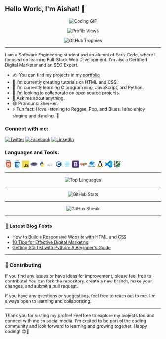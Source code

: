 ## Hello World, I'm Aishat! 👋

<p align="center">
  <img src="https://github.com/Aishat452/Aishat/blob/main/code.gif?raw=true" alt="Coding GIF" width="500" height="320" />
</p>

<p align="center">
  <img src="https://komarev.com/ghpvc/?username=Aishat452&label=Profile%20views&color=0e75b6&style=flat" alt="Profile Views" />
</p>


<p align="center">
  <img src="https://github-profile-trophy.vercel.app/?username=Aishat452&theme=juicyfresh&margin-w=8&no-bg=true&row=1" alt="GitHub Trophies" />
</p>

---

I am a Software Engineering student and an alumni of Early Code, where I focused on learning Full-Stack Web Development. I'm also a Certified Digital Marketer and an SEO Expert.

- ✍ You can find my projects in my [portfolio](https://github.com/Aishat452/)
- 🔭 I’m currently creating tutorials on HTML and CSS.
- 🌱 I’m currently learning C programming, JavaScript, and Python.
- 👯 I’m looking to collaborate on open source projects.
- 💬 Ask me about anything.
- 😄 Pronouns: She/Her.
- ⚡ Fun fact: I love listening to Reggae, Pop, and Blues. I also enjoy singing and dancing. 🤪

### Connect with me:

<p align="left">
  <a href="https://twitter.com/aishaadewoyin" target="_blank"><img src="https://raw.githubusercontent.com/rahuldkjain/github-profile-readme-generator/master/src/images/icons/Social/twitter.svg" alt="Twitter" height="30" width="40" /></a>
  <a href="https://facebook.com/aishatomoadewoyin" target="_blank"><img src="https://raw.githubusercontent.com/rahuldkjain/github-profile-readme-generator/master/src/images/icons/Social/facebook.svg" alt="Facebook" height="30" width="40" /></a>
  <a href="https://linkedin.com/in/aishat-adewoyin-45a8141ba" target="_blank"><img src="https://raw.githubusercontent.com/rahuldkjain/github-profile-readme-generator/master/src/images/icons/Social/linked-in-alt.svg" alt="LinkedIn" height="30" width="40" /></a>
</p>

### Languages and Tools:

<p align="left">
  <img src="https://raw.githubusercontent.com/github/explore/80688e429a7d4ef2fca1e82350fe8e3517d3494d/topics/html/html.png" alt="HTML5" width="23" height="23" />
  <img src="https://raw.githubusercontent.com/github/explore/80688e429a7d4ef2fca1e82350fe8e3517d3494d/topics/css/css.png" alt="CSS3" width="23" height="23" />
  <img src="https://raw.githubusercontent.com/github/explore/80688e429a7d4ef2fca1e82350fe8e3517d3494d/topics/javascript/javascript.png" alt="JavaScript" width="23" height="23" />
  <img src="https://raw.githubusercontent.com/github/explore/80688e429a7d4ef2fca1e82350fe8e3517d3494d/topics/php/php.png" alt="PHP" width="23" height="23" />
  <img src="https://raw.githubusercontent.com/github/explore/80688e429a7d4ef2fca1e82350fe8e3517d3494d/topics/python/python.png" alt="Python" width="23" height="23" />
  <img src="https://raw.githubusercontent.com/github/explore/80688e429a7d4ef2fca1e82350fe8e3517d3494d/topics/mysql/mysql.png" alt="MySQL" width="23" height="23" />
  <img src="https://raw.githubusercontent.com/github/explore/80688e429a7d4ef2fca1e82350fe8e3517d3494d/topics/c/c.png" alt="C" width="23" height="23" />
  <img src="https://raw.githubusercontent.com/github/explore/80688e429a7d4ef2fca1e82350fe8e3517d3494d/topics/react/react.png" alt="React" width="23" height="23" />
  <img src="https://raw.githubusercontent.com/github/explore/80688e429a7d4ef2fca1e82350fe8e3517d3494d/topics/bootstrap/bootstrap.png" alt="Bootstrap" width="23" height="23" />
  <img src="https://raw.githubusercontent.com/github/explore/80688e429a7d4ef2fca1e82350fe8e3517d3494d/topics/git/git.png" alt="Git" width="23" height="23" />
  <img src="https://raw.githubusercontent.com/github/explore/80688e429a7d4ef2fca1e82350fe8e3517d3494d/topics/docker/docker.png" alt="Docker" width="23" height="23" />
  <img src="https://raw.githubusercontent.com/github/explore/80688e429a7d4ef2fca1e82350fe8e3517d3494d/topics/linux/linux.png" alt="Linux" width="23" height="23" />
  <img src="https://raw.githubusercontent.com/github/explore/80688e429a7d4ef2fca1e82350fe8e3517d3494d/topics/visual-studio-code/visual-studio-code.png" alt="VS Code" width="23" height="23" />
  <img src="https://raw.githubusercontent.com/github/explore/80688e429a7d4ef2fca1e82350fe8e3517d3494d/topics/vim/vim.png" alt="Vim" width="23" height="23" />
</p>

---

<p align="center">
  <img src="https://github-readme-stats.vercel.app/api/top-langs/?username=Aishat452&layout=compact&langs_count=10&hide=css" alt="Top Languages" />
</p>

---

<p align="center">
  <img src="https://github-readme-stats.vercel.app/api?username=Aishat452&show_icons=true&hide_border=true" alt="GitHub Stats" />
</p>

---

<p align="center">
  <img src="https://github-readme-streak-stats.herokuapp.com/?user=Aishat452&" alt="GitHub Streak" />
</p>

---

### 📕 Latest Blog Posts

<!-- BLOG-POST-LIST:START -->
- [How to Build a Responsive Website with HTML and CSS](https://yourblog.com/post1)
- [10 Tips for Effective Digital Marketing](https://yourblog.com/post2)
- [Getting Started with Python: A Beginner's Guide](https://yourblog.com/post3)
<!-- BLOG-POST-LIST:END -->

---

### 🤝 Contributing

If you find any issues or have ideas for improvement, please feel free to contribute! You can fork the repository, create a new branch, make your changes, and submit a pull request. 

If you have any questions or suggestions, feel free to reach out to me. I'm always open to learning and collaborating.

---

Thank you for visiting my profile! Feel free to explore my projects too and connect with me on social media. I'm excited to be part of the coding community and look forward to learning and growing together. Happy coding! 😊🚀
